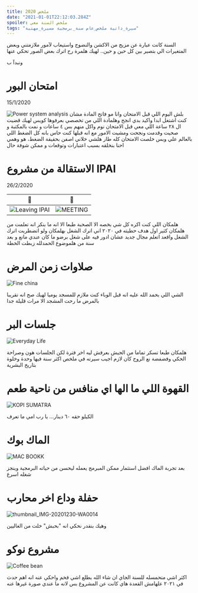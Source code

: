 ```yaml
---
title: ملخص 2020 
date: "2021-01-01T22:12:03.284Z"
spoiler: ملخص السنة معي
tags: "سيرة_ذاتية ملخص_عام سنة_برمجية مسيرة_مهنية"
---
```


السنة كانت عبارة عن مزيج من الاكشن والنضوج واستيعاب لآمور ملازمتني وبعض المتغيرات الي بتصير بين كل حين و حين..
لهيك هلمرة رح اترك بعض الصور تحكي عنها

ونبدآ ب

<h1> امتحان البور</h1>
15/1/2020

![Power system analysis](./highlights/thumbnail_20200117_192715.jpg)
بلش اليوم اللي قبل الامتحان وانا مو فاتح المادة مشان كنت اشتغل ابدا واكيد بدي انجح وهلمادة اللي من تخصصي بعرفوها كويس
لهيك قضيت ال ٢٨ ساعة اللي معي قبل الامتحان نوم واكل منهم بس ٤ ساعات و نمت بالمكتبة و صحيت وقدمت ونجحت ومشيت الامور مع انه قبلها كنت حاس بانه كل الضغط اللي بالعالم علي وبس خلصت الامتحان كله طار هلشي خلاني اصفن بحقيقة الضغط، هو وهمي احنا بنخلقه بسبب اعتبارات وتوقعات و ممكن شوفة حال

<bdi><h1>  الاستقالة من مشروع IPAI </h1></bdi>
26/2/2020

🤖                 |  👻
:-------------------------:|:-------------------------:
![Leaving IPAI](./highlights/IMG-20200219-WA0000.jpg) |  ![MEETING](./highlights/IMG-20191205-WA0010.jpg)

هلمكان اللي كنت اكره كل شي بخصه الا الصحبة طبعا
الا انه ما بنكر انه تعلمت من هلمكان كثير 
 اول هدف حطيته في ٢٠٢٠ اني اترك الشغل بهلمكان ولو اتضطريت اترك الشغل واقعد اتعلم مجال جديد عشان ادور فيه على شغل برضو ما كان عندي مانع و بعد سنة من هلموضوع الحمدلله زبطت الخطة

<h1>صلاوات زمن المرض</h1>

![Fine china](./highlights/IMG-20200612-WA0000.jpg)

الشي اللي بحمد الله عليه انه قبل الوباء كنت ملازم للمسجد يوميا لهيك صح انه تقريبا بالمرض ما رحت المشجد الا مرات قليلة جدا

<h1>جلسات البر</h1>

![Everyday Life](./highlights/thumbnail_20200919_183256.jpg)

هلمكان طبعا تسكر تماما من الجيش بعرفش ليه اخر فترة لكن الجلسات هون وصراحة الحكي وفضفضة نع الروح كان لازم اجيب سيرته في ملخص اكثر سنة فيها وحدة وخلوة بتاريخ البشرية

<h1>القهوة اللي ما الها اي منافس من ناحية طعم</h1>

![KOPI SUMATRA](./highlights/thumbnail_20200311_073405.jpg)

الكيلو حقه ٦٠ دينار...
يا رب امي ما تعرف

<h1> الماك بوك</h1>

![MAC BOOKK](./highlights/thumbnail_20200811_090831.jpg)

بعد تجربة الماك افضل استثمار ممكن المبرمج يعمله ليحسن من حياته البرمجية وينجز شغله اسرع

<h1>حفلة وداع اخر محارب</h1>

![thumbnail_IMG-20201230-WA0014](./highlights/thumbnail_IMG-20201230-WA0014.jpg)

وهيك بنقدر نحكي انه "بحبش" خلت من الغاليين

<h1> مشروع نوكو</h1>

![Coffee bean](./highlights/thumbnail_20201231_091310.jpg)

اكثر اشي متحمسله للسنة الجاي ان شاء الله يطلع اشي فخم واحكي عنه انه اهم حدث في ٢٠٢١
علهامش القعدة هاي كانت عن المشروع بس لانه ما عندي صورة غيرها عنه

